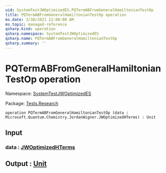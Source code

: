 ```yaml
---
uid: SystemTestJWOptimizedES.PQTermABFromGeneralHamiltonianTestOp
title: PQTermABFromGeneralHamiltonianTestOp operation
ms.date: 3/30/2021 12:00:00 AM
ms.topic: managed-reference
qsharp.kind: operation
qsharp.namespace: SystemTestJWOptimizedES
qsharp.name: PQTermABFromGeneralHamiltonianTestOp
qsharp.summary: ''
---
```


# PQTermABFromGeneralHamiltonianTestOp operation

Namespace: [SystemTestJWOptimizedES](xref:SystemTestJWOptimizedES)

Package: [Tests.Research](https://nuget.org/packages/Tests.Research)




```qsharp
operation PQTermABFromGeneralHamiltonianTestOp (data : Microsoft.Quantum.Chemistry.JordanWigner.JWOptimizedHTerms) : Unit
```


## Input

### data : [JWOptimizedHTerms](xref:Microsoft.Quantum.Chemistry.JordanWigner.JWOptimizedHTerms)





## Output : [Unit](xref:microsoft.quantum.lang-ref.unit)


